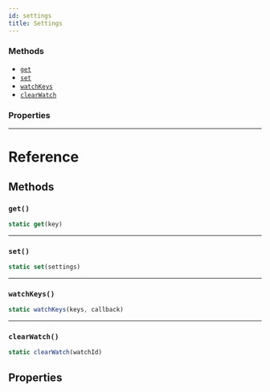 ```yaml
---
id: settings
title: Settings
---
```


### Methods

* [`get`](settings.md#get)
* [`set`](settings.md#set)
* [`watchKeys`](settings.md#watchkeys)
* [`clearWatch`](settings.md#clearwatch)

### Properties

---

# Reference

## Methods

### `get()`

```javascript
static get(key)
```

---

### `set()`

```javascript
static set(settings)
```

---

### `watchKeys()`

```javascript
static watchKeys(keys, callback)
```

---

### `clearWatch()`

```javascript
static clearWatch(watchId)
```

## Properties
